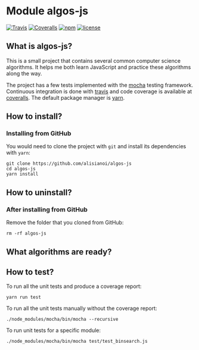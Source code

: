# Module algos-js

[![Travis](https://img.shields.io/travis/all3fox/algos-js.svg)](https://travis-ci.org/all3fox/algos-js)
[![Coveralls](https://img.shields.io/coveralls/all3fox/algos-js.svg)](https://coveralls.io/github/all3fox/algos-js)
[![npm](https://img.shields.io/npm/v/algos-js.svg)](https://www.npmjs.com/package/algos-js)
[![license](https://img.shields.io/github/license/all3fox/algos-js.svg)](https://choosealicense.com/licenses/mit/)

## What is algos-js?

This is a small project that contains several common computer science algorithms. It helps
me both learn JavaScript and practice these algorithms along the way.

The project has a few tests implemented with the [mocha][1] testing framework. Continuous
integration is done with [travis][2] and code coverage is available at [coveralls][3]. The
default package manager is [yarn][6].

## How to install?

### Installing from GitHub

You would need to clone the project with `git` and install its dependencies with `yarn`:

```
git clone https://github.com/alisianoi/algos-js
cd algos-js
yarn install
```

## How to uninstall?

### After installing from GitHub

Remove the folder that you cloned from GitHub:

```
rm -rf algos-js
```

## What algorithms are ready?

<!-- 1. Binary search -->
<!-- TODO -->

<!-- ## How to install? -->

<!-- ### Installing from github -->

<!-- TODO -->

<!-- ### Installing from npm -->

<!-- TODO -->

## How to test?

To run all the unit tests and produce a coverage report:

```yarn run test```

To run all the unit tests manually without the coverage report:

```./node_modules/mocha/bin/mocha --recursive```

To run unit tests for a specific module:

```./node_modules/mocha/bin/mocha test/test_binsearch.js```

<!-- TODO -->

[1]: https://mochajs.org/
[2]: https://travis-ci.org
[3]: https://coveralls.io
[4]: https://git-scm.com/
[5]: https://github.com
[6]: https://yarnpkg.com/
